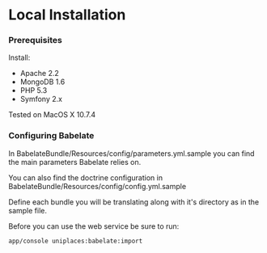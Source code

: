 Local Installation
==================

### Prerequisites

Install:

* Apache 2.2
* MongoDB 1.6
* PHP 5.3
* Symfony 2.x

Tested on MacOS X 10.7.4

### Configuring Babelate

In BabelateBundle/Resources/config/parameters.yml.sample you can find the main parameters Babelate relies on.

You can also find the doctrine configuration in BabelateBundle/Resources/config/config.yml.sample

Define each bundle you will be translating along with it's directory as in the sample file.

Before you can use the web service be sure to run:
    
    app/console uniplaces:babelate:import
